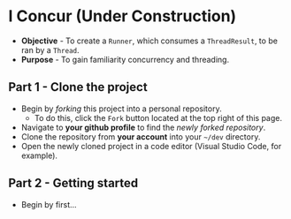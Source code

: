 # I Concur (Under Construction)

* **Objective** - To create a `Runner`, which consumes a `ThreadResult`, to be ran by a `Thread`.
* **Purpose** - To gain familiarity concurrency and threading.

## Part 1 - Clone the project
* Begin by _forking_ this project into a personal repository.
   * To do this, click the `Fork` button located at the top right of this page.
* Navigate to **your github profile** to find the _newly forked repository_.
* Clone the repository from **your account** into your `~/dev` directory.
* Open the newly cloned project in a code editor (Visual Studio Code, for example).

## Part 2 - Getting started
* Begin by first... 
